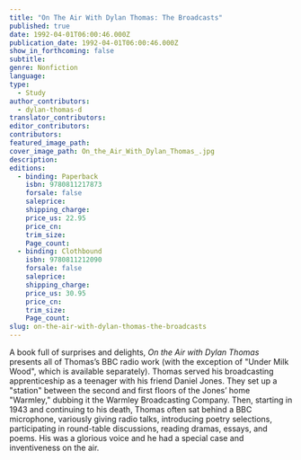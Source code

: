 ```yaml
---
title: "On The Air With Dylan Thomas: The Broadcasts"
published: true
date: 1992-04-01T06:00:46.000Z
publication_date: 1992-04-01T06:00:46.000Z
show_in_forthcoming: false
subtitle:
genre: Nonfiction
language:
type:
  - Study
author_contributors:
  - dylan-thomas-d
translator_contributors:
editor_contributors:
contributors:
featured_image_path:
cover_image_path: On_the_Air_With_Dylan_Thomas_.jpg
description:
editions:
  - binding: Paperback
    isbn: 9780811217873
    forsale: false
    saleprice:
    shipping_charge:
    price_us: 22.95
    price_cn:
    trim_size:
    Page_count:
  - binding: Clothbound
    isbn: 9780811212090
    forsale: false
    saleprice:
    shipping_charge:
    price_us: 30.95
    price_cn:
    trim_size:
    Page_count:
slug: on-the-air-with-dylan-thomas-the-broadcasts
---
```


A book full of surprises and delights, _On the Air with Dylan Thomas_ presents all of Thomas’s BBC radio work (with the exception of "Under Milk Wood", which is available separately). Thomas served his broadcasting apprenticeship as a teenager with his friend Daniel Jones. They set up a "station" between the second and first floors of the Jones’ home "Warmley," dubbing it the Warmley Broadcasting Company. Then, starting in 1943 and continuing to his death, Thomas often sat behind a BBC microphone, variously giving radio talks, introducing poetry selections, participating in round-table discussions, reading dramas, essays, and poems. His was a glorious voice and he had a special case and inventiveness on the air.

